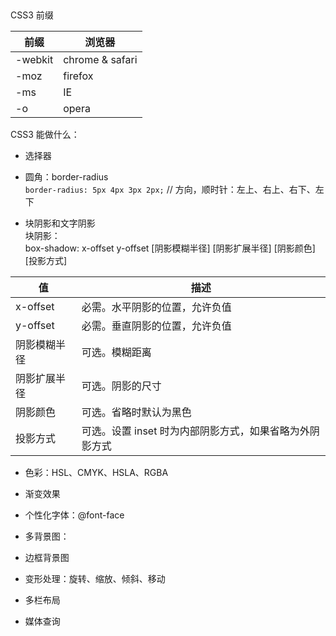 
##

CSS3 前缀

| 前缀 			| 浏览器
| ---- 			| ----
| -webkit 	| chrome & safari
| -moz 			| firefox
| -ms 			| IE
| -o 				| opera

CSS3 能做什么：

- 选择器

- 圆角：border-radius   
	<code>border-radius: 5px 4px 3px 2px;</code>	// 方向，顺时针：左上、右上、右下、左下

- 块阴影和文字阴影   
	块阴影：  
		box-shadow: x-offset y-offset [阴影模糊半径] [阴影扩展半径] [阴影颜色] [投影方式]    
		
| 值 						| 描述
| -------------	| -------------
| x-offset 			| 必需。水平阴影的位置，允许负值
| y-offset			| 必需。垂直阴影的位置，允许负值
| 阴影模糊半径	| 可选。模糊距离
| 阴影扩展半径	| 可选。阴影的尺寸
| 阴影颜色			| 可选。省略时默认为黑色
| 投影方式			| 可选。设置 inset 时为内部阴影方式，如果省略为外阴影方式

- 色彩：HSL、CMYK、HSLA、RGBA

- 渐变效果

- 个性化字体：@font-face

- 多背景图：

- 边框背景图

- 变形处理：旋转、缩放、倾斜、移动

- 多栏布局

- 媒体查询